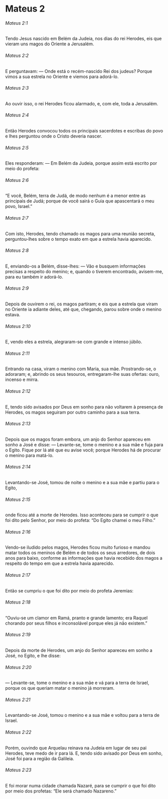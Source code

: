 # Mateus 2

###### Mateus 2:1

Tendo Jesus nascido em Belém da Judeia, nos dias do rei Herodes, eis que vieram uns magos do Oriente a Jerusalém.

###### Mateus 2:2

E perguntavam: — Onde está o recém-nascido Rei dos judeus? Porque vimos a sua estrela no Oriente e viemos para adorá-lo.

###### Mateus 2:3

Ao ouvir isso, o rei Herodes ficou alarmado, e, com ele, toda a Jerusalém.

###### Mateus 2:4

Então Herodes convocou todos os principais sacerdotes e escribas do povo e lhes perguntou onde o Cristo deveria nascer.

###### Mateus 2:5

Eles responderam: — Em Belém da Judeia, porque assim está escrito por meio do profeta:

###### Mateus 2:6

“E você, Belém, terra de Judá, de modo nenhum é a menor entre as principais de Judá; porque de você sairá o Guia que apascentará o meu povo, Israel.”

###### Mateus 2:7

Com isto, Herodes, tendo chamado os magos para uma reunião secreta, perguntou-lhes sobre o tempo exato em que a estrela havia aparecido.

###### Mateus 2:8

E, enviando-os a Belém, disse-lhes: — Vão e busquem informações precisas a respeito do menino; e, quando o tiverem encontrado, avisem-me, para eu também ir adorá-lo.

###### Mateus 2:9

Depois de ouvirem o rei, os magos partiram; e eis que a estrela que viram no Oriente ia adiante deles, até que, chegando, parou sobre onde o menino estava.

###### Mateus 2:10

E, vendo eles a estrela, alegraram-se com grande e intenso júbilo.

###### Mateus 2:11

Entrando na casa, viram o menino com Maria, sua mãe. Prostrando-se, o adoraram; e, abrindo os seus tesouros, entregaram-lhe suas ofertas: ouro, incenso e mirra.

###### Mateus 2:12

E, tendo sido avisados por Deus em sonho para não voltarem à presença de Herodes, os magos seguiram por outro caminho para a sua terra.

###### Mateus 2:13

Depois que os magos foram embora, um anjo do Senhor apareceu em sonho a José e disse: — Levante-se, tome o menino e a sua mãe e fuja para o Egito. Fique por lá até que eu avise você; porque Herodes há de procurar o menino para matá-lo.

###### Mateus 2:14

Levantando-se José, tomou de noite o menino e a sua mãe e partiu para o Egito,

###### Mateus 2:15

onde ficou até a morte de Herodes. Isso aconteceu para se cumprir o que foi dito pelo Senhor, por meio do profeta: “Do Egito chamei o meu Filho.”

###### Mateus 2:16

Vendo-se iludido pelos magos, Herodes ficou muito furioso e mandou matar todos os meninos de Belém e de todos os seus arredores, de dois anos para baixo, conforme as informações que havia recebido dos magos a respeito do tempo em que a estrela havia aparecido.

###### Mateus 2:17

Então se cumpriu o que foi dito por meio do profeta Jeremias:

###### Mateus 2:18

“Ouviu-se um clamor em Ramá, pranto e grande lamento; era Raquel chorando por seus filhos e inconsolável porque eles já não existem.”

###### Mateus 2:19

Depois da morte de Herodes, um anjo do Senhor apareceu em sonho a José, no Egito, e lhe disse:

###### Mateus 2:20

— Levante-se, tome o menino e a sua mãe e vá para a terra de Israel, porque os que queriam matar o menino já morreram.

###### Mateus 2:21

Levantando-se José, tomou o menino e a sua mãe e voltou para a terra de Israel.

###### Mateus 2:22

Porém, ouvindo que Arquelau reinava na Judeia em lugar de seu pai Herodes, teve medo de ir para lá. E, tendo sido avisado por Deus em sonho, José foi para a região da Galileia.

###### Mateus 2:23

E foi morar numa cidade chamada Nazaré, para se cumprir o que foi dito por meio dos profetas: “Ele será chamado Nazareno.”

